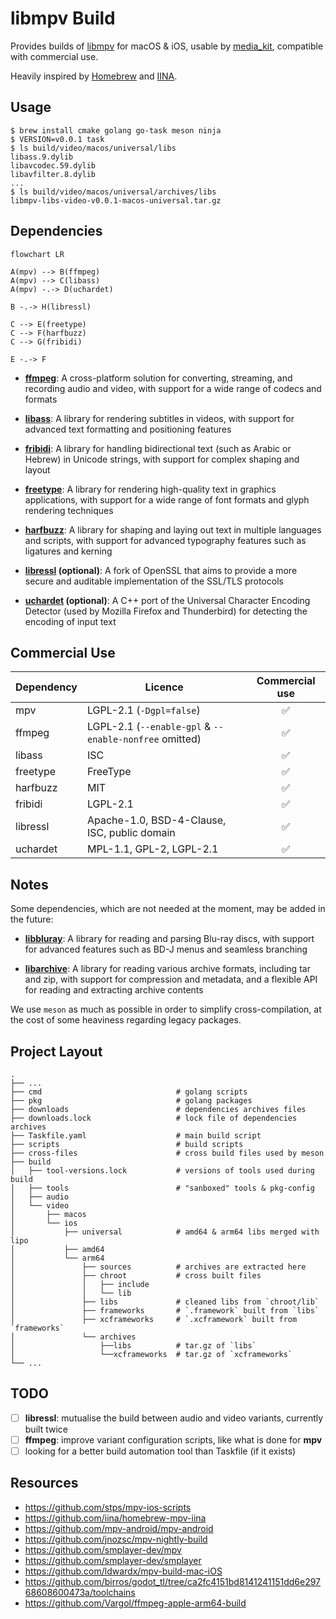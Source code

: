 # libmpv Build

Provides builds of [libmpv](https://github.com/mpv-player/mpv) for macOS & iOS,
usable by [media_kit](https://github.com/alexmercerind/media_kit), compatible
with commercial use.

Heavily inspired by [Homebrew](https://github.com/Homebrew/brew) and
[IINA](https://github.com/iina/iina).

## Usage

```shell
$ brew install cmake golang go-task meson ninja
$ VERSION=v0.0.1 task
$ ls build/video/macos/universal/libs
libass.9.dylib
libavcodec.59.dylib
libavfilter.8.dylib
...
$ ls build/video/macos/universal/archives/libs
libmpv-libs-video-v0.0.1-macos-universal.tar.gz
```

## Dependencies

```mermaid
flowchart LR

A(mpv) --> B(ffmpeg)
A(mpv) --> C(libass)
A(mpv) -.-> D(uchardet)

B -.-> H(libressl)

C --> E(freetype)
C --> F(harfbuzz)
C --> G(fribidi)

E -.-> F
```

- [**ffmpeg**](https://ffmpeg.org): A cross-platform solution for converting,
  streaming, and recording audio and video, with support for a wide range of
  codecs and formats

- [**libass**](https://github.com/libass/libass): A library for rendering
  subtitles in videos, with support for advanced text formatting and positioning
  features

- [**fribidi**](https://github.com/fribidi/fribidi): A library for handling
  bidirectional text (such as Arabic or Hebrew) in Unicode strings, with support
  for complex shaping and layout

- [**freetype**](https://sourceforge.net/projects/freetype/): A library for
  rendering high-quality text in graphics applications, with support for a wide
  range of font formats and glyph rendering techniques

- [**harfbuzz**](https://github.com/harfbuzz/harfbuzz): A library for shaping
  and laying out text in multiple languages and scripts, with support for
  advanced typography features such as ligatures and kerning

- **[libressl](https://www.libressl.org/) (optional)**: A fork of OpenSSL that
  aims to provide a more secure and auditable implementation of the SSL/TLS
  protocols

- **[uchardet](https://www.freedesktop.org/wiki/Software/uchardet/)
  (optional)**: A C++ port of the Universal Character Encoding Detector (used by Mozilla Firefox and Thunderbird) for detecting the encoding of input text

## Commercial Use

| Dependency | Licence                                                | Commercial use |
| ---------- | ------------------------------------------------------ | :------------: |
| mpv        | LGPL-2.1 (`-Dgpl=false`)                               |       ✅       |
| ffmpeg     | LGPL-2.1 (`--enable-gpl` & `--enable-nonfree` omitted) |       ✅       |
| libass     | ISC                                                    |       ✅       |
| freetype   | FreeType                                               |       ✅       |
| harfbuzz   | MIT                                                    |       ✅       |
| fribidi    | LGPL-2.1                                               |       ✅       |
| libressl   | Apache-1.0, BSD-4-Clause, ISC, public domain           |       ✅       |
| uchardet   | MPL-1.1, GPL-2, LGPL-2.1                               |       ✅       |

## Notes

Some dependencies, which are not needed at the moment, may be added in the
future:

- [**libbluray**](https://code.videolan.org/videolan/libbluray): A library for
  reading and parsing Blu-ray discs, with support for advanced features such as
  BD-J menus and seamless branching

- [**libarchive**](https://github.com/libarchive/libarchive): A library for
  reading various archive formats, including tar and zip, with support for
  compression and metadata, and a flexible API for reading and extracting
  archive contents

We use `meson` as much as possible in order to simplify cross-compilation, at
the cost of some heaviness regarding legacy packages.

## Project Layout

```
.
├── ...
├── cmd                              # golang scripts
├── pkg                              # golang packages
├── downloads                        # dependencies archives files
├── downloads.lock                   # lock file of dependencies archives
├── Taskfile.yaml                    # main build script
├── scripts                          # build scripts
├── cross-files                      # cross build files used by meson
├── build
│   ├── tool-versions.lock           # versions of tools used during build
│   ├── tools                        # "sanboxed" tools & pkg-config
│   ├── audio
│   └── video
│       ├── macos
│       └── ios
│           ├── universal            # amd64 & arm64 libs merged with lipo
│           ├── amd64
│           └── arm64
│               ├── sources          # archives are extracted here
│               ├── chroot           # cross built files
│               │   ├── include
│               │   └── lib
│               ├── libs             # cleaned libs from `chroot/lib`
│               ├── frameworks       # `.framework` built from `libs`
│               ├── xcframeworks     # `.xcframework` built from `frameworks`
│               └── archives
│                   ├──libs          # tar.gz of `libs`
│                   └──xcframeworks  # tar.gz of `xcframeworks`
└── ...
```

## TODO

- [ ] **libressl**: mutualise the build between audio and video variants,
      currently built twice
- [ ] **ffmpeg**: improve variant configuration scripts, like what is done for
      **mpv**
- [ ] looking for a better build automation tool than Taskfile (if it exists)

## Resources

- https://github.com/stps/mpv-ios-scripts
- https://github.com/iina/homebrew-mpv-iina
- https://github.com/mpv-android/mpv-android
- https://github.com/jnozsc/mpv-nightly-build
- https://github.com/smplayer-dev/mpv
- https://github.com/smplayer-dev/smplayer
- https://github.com/ldwardx/mpv-build-mac-iOS
- https://github.com/birros/godot_tl/tree/ca2fc4151bd8141241151dd6e29768608600473a/toolchains
- https://github.com/Vargol/ffmpeg-apple-arm64-build
